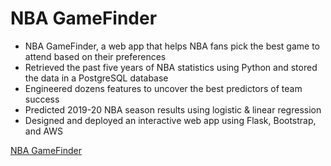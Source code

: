 # NBA GameFinder
* NBA GameFinder, a web app that helps NBA fans pick the best game to attend based on their preferences
* Retrieved the past five years of NBA statistics using Python and stored the data in a PostgreSQL database
* Engineered dozens features to uncover the best predictors of team success
* Predicted 2019-20 NBA season results using logistic & linear regression
* Designed and deployed an interactive web app using Flask, Bootstrap, and AWS

[NBA GameFinder](http://advanalytics.fit)
